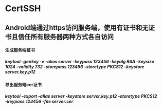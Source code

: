 # CertSSH

## Android端通过https访问服务端，使用有证书和无证书且信任所有服务器两种方式各自访问

#### 生成服务端证书
##### keytool -genkey -v -alias server -keypass 123456 -keyalg RSA -keysize 1024 -validity 732 -storepass 123456 -storetype PKCS12 -keystore server.key.p12


#### 导出服务端cer证书
##### keytool -export -alias server -keystore server.key.p12 -storetype PKCS12 -keypass 123456 -file server.cer

